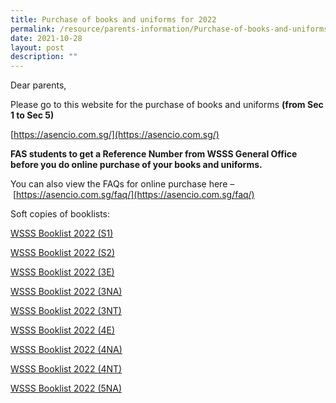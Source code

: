 ```yaml
---
title: Purchase of books and uniforms for 2022
permalink: /resource/parents-information/Purchase-of-books-and-uniforms-for-2022
date: 2021-10-28
layout: post
description: ""
---
```

Dear parents,

Please go to this website for the purchase of books and uniforms **(from Sec 1 to Sec 5)**

[https://asencio.com.sg/](https://asencio.com.sg/)

**FAS students to get a Reference Number from WSSS General Office before you do online purchase of your books and uniforms.**

You can also view the FAQs for online purchase here – [https://asencio.com.sg/faq/](https://asencio.com.sg/faq/)

Soft copies of booklists:

[WSSS Booklist 2022 (S1)](https://westspringsec.moe.edu.sg/wp-content/uploads/2021/10/West-Spring-Secondary-School-2022-S1.pdf)

[WSSS Booklist 2022 (S2)](https://westspringsec.moe.edu.sg/wp-content/uploads/2021/10/West-Spring-Secondary-School-2022-S2.pdf)

[WSSS Booklist 2022 (3E)](https://westspringsec.moe.edu.sg/wp-content/uploads/2021/10/West-Spring-Secondary-School-2022-3E.pdf)

[WSSS Booklist 2022 (3NA)](https://westspringsec.moe.edu.sg/wp-content/uploads/2021/10/West-Spring-Secondary-School-2022-3NA.pdf)

[WSSS Booklist 2022 (3NT)](https://westspringsec.moe.edu.sg/wp-content/uploads/2021/10/West-Spring-Secondary-School-2022-3NT.pdf)

[WSSS Booklist 2022 (4E)](https://westspringsec.moe.edu.sg/wp-content/uploads/2021/10/West-Spring-Secondary-School-2022-4E.pdf)

[WSSS Booklist 2022 (4NA)](https://westspringsec.moe.edu.sg/wp-content/uploads/2021/10/West-Spring-Secondary-School-2022-4NA.pdf)

[WSSS Booklist 2022 (4NT)](https://westspringsec.moe.edu.sg/wp-content/uploads/2021/10/West-Spring-Secondary-School-2022-4NT.pdf)

[WSSS Booklist 2022 (5NA)](https://westspringsec.moe.edu.sg/wp-content/uploads/2021/10/West-Spring-Secondary-School-2022-5NA.pdf)